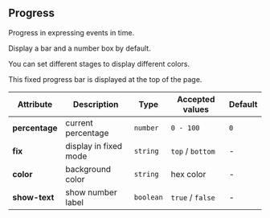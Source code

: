 ## Progress

Progress in expressing events in time.

<ex-code name="ex-progress-basic">

Display a bar and a number box by default.

</ex-code>

<ex-code name="ex-progress-color">

You can set different stages to display different colors.

</ex-code>

<ex-code name="ex-progress-fixed">

This fixed progress bar is displayed at the top of the page.

</ex-code>

<ex-footer edit-link="https://github.com/zeit-ui/vue/edit/master/docs/en-us/components/progress.md">

| Attribute | Description | Type | Accepted values | Default
| ---------- | ---------- | ---- |  -------------- | ------ |
| **percentage** | current percentage | `number` | `0 - 100` | `0` |
| **fix** | display in fixed mode | `string` | `top` / `bottom` | - |
| **color** | background color | `string` | hex color | - |
| **show-text** | show number label | `boolean` | `true` / `false` | - |

</ex-footer>
